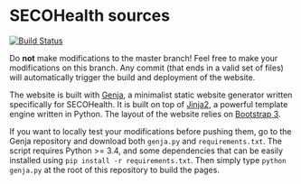 # SECOHealth sources

[![Build Status](https://travis-ci.org/secohealth/secohealth.github.io.svg?branch=sources)](https://travis-ci.org/secohealth/secohealth.github.io)

Do **not** make modifications to the master branch!
Feel free to make your modifications on this branch. 
Any commit (that ends in a valid set of files) will automatically trigger the build and deployment of the website. 

The website is built with [Genja](https://github.com/AlexandreDecan/Genja), a minimalist static website generator written specifically for SECOHealth. It is built on top of [Jinja2](https://jinja.pocoo.org/docs/latest/), a powerful template engine written in Python. The layout of the website relies on [Bootstrap 3](https://getbootstrap.com/docs/3.3/). 

If you want to locally test your modifications before pushing them, go to the Genja repository and download both ``genja.py`` and ``requirements.txt``. The script requires Python >= 3.4, and some dependencies that can be easily installed using ``pip install -r requirements.txt``. Then simply type ``python genja.py`` at the root of this repository to build the pages. 
